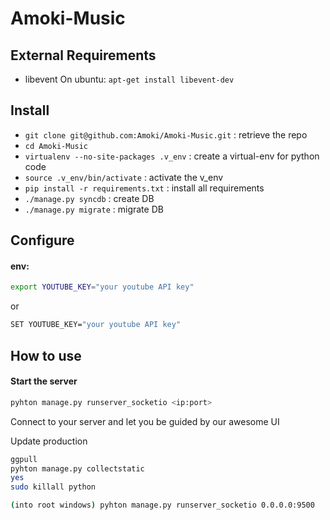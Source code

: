 Amoki-Music
===========

External Requirements
---------------------
* libevent
On ubuntu: `apt-get install libevent-dev`


Install
---------
* `git clone git@github.com:Amoki/Amoki-Music.git` : retrieve the repo
* `cd Amoki-Music`
* `virtualenv --no-site-packages .v_env` : create a virtual-env for python code
* `source .v_env/bin/activate` : activate the v_env
* `pip install -r requirements.txt` : install all requirements
* `./manage.py syncdb` : create DB
* `./manage.py migrate` : migrate DB



Configure
---------

#### env:
```bash
export YOUTUBE_KEY="your youtube API key"
```
or
```bash
SET YOUTUBE_KEY="your youtube API key"
```

How to use
----------
#### Start the server 
```bash
pyhton manage.py runserver_socketio <ip:port>
```
Connect to your server and let you be guided by our awesome UI

Update production
```bash
ggpull
pyhton manage.py collectstatic
yes
sudo killall python

(into root windows) pyhton manage.py runserver_socketio 0.0.0.0:9500
```

